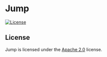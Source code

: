 # Jump

[![License](https://img.shields.io/github/license/LXGaming/Jump?label=License&cacheSeconds=86400)](https://github.com/LXGaming/Jump/blob/master/LICENSE)

## License
Jump is licensed under the [Apache 2.0](https://github.com/LXGaming/Jump/blob/master/LICENSE) license.